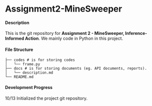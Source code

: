 # Assignment2-MineSweeper

#### Description  
This is the git repository for **Assignment 2 - MineSweeper, Inference-Informed Action**. We mainly code in Python in this project.

#### File Structure  
```
├── codes # is for storing codes
│   └── frame.py
├── docs # is for storing documents (eg. API documents, reports).  
│   └── description.md
└── README.md
```

#### Development Progress  
10/13	Initialized the project git repository.  